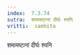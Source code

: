 ```yaml
---
index:  7.3.74
sutra:  शमामष्टानां दीर्घः श्यनि
vritti:  samhita 
---
```


शमामष्टानां दीर्घः श्यनि

